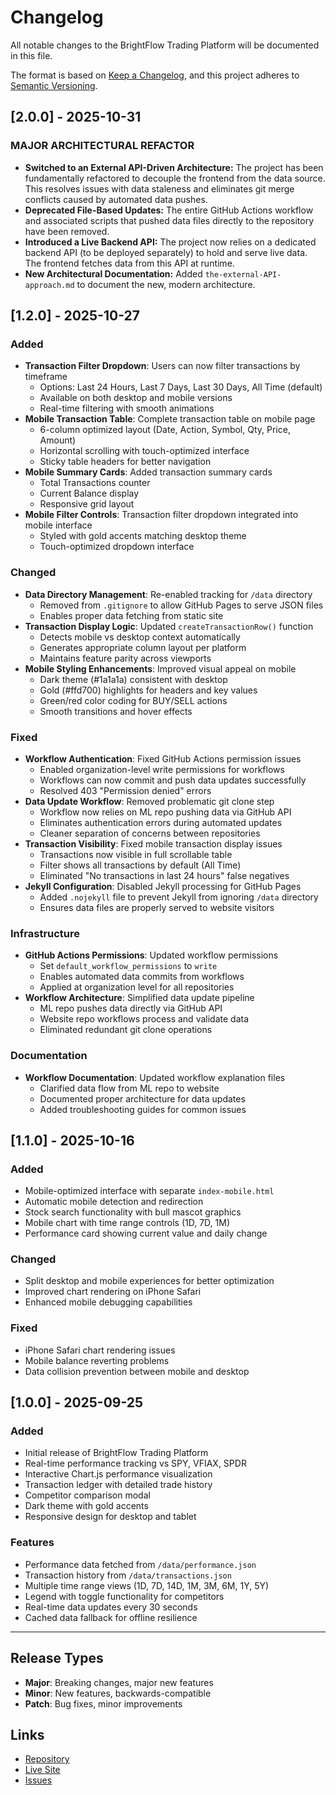 # Changelog

All notable changes to the BrightFlow Trading Platform will be documented in this file.

The format is based on [Keep a Changelog](https://keepachangelog.com/en/1.0.0/),
and this project adheres to [Semantic Versioning](https://semver.org/spec/v2.0.0.html).

## [2.0.0] - 2025-10-31

### MAJOR ARCHITECTURAL REFACTOR

- **Switched to an External API-Driven Architecture:** The project has been fundamentally refactored to decouple the frontend from the data source. This resolves issues with data staleness and eliminates git merge conflicts caused by automated data pushes.
- **Deprecated File-Based Updates:** The entire GitHub Actions workflow and associated scripts that pushed data files directly to the repository have been removed.
- **Introduced a Live Backend API:** The project now relies on a dedicated backend API (to be deployed separately) to hold and serve live data. The frontend fetches data from this API at runtime.
- **New Architectural Documentation:** Added `the-external-API-approach.md` to document the new, modern architecture.

## [1.2.0] - 2025-10-27

### Added
- **Transaction Filter Dropdown**: Users can now filter transactions by timeframe
  - Options: Last 24 Hours, Last 7 Days, Last 30 Days, All Time (default)
  - Available on both desktop and mobile versions
  - Real-time filtering with smooth animations
- **Mobile Transaction Table**: Complete transaction table on mobile page
  - 6-column optimized layout (Date, Action, Symbol, Qty, Price, Amount)
  - Horizontal scrolling with touch-optimized interface
  - Sticky table headers for better navigation
- **Mobile Summary Cards**: Added transaction summary cards
  - Total Transactions counter
  - Current Balance display
  - Responsive grid layout
- **Mobile Filter Controls**: Transaction filter dropdown integrated into mobile interface
  - Styled with gold accents matching desktop theme
  - Touch-optimized dropdown interface

### Changed
- **Data Directory Management**: Re-enabled tracking for `/data` directory
  - Removed from `.gitignore` to allow GitHub Pages to serve JSON files
  - Enables proper data fetching from static site
- **Transaction Display Logic**: Updated `createTransactionRow()` function
  - Detects mobile vs desktop context automatically
  - Generates appropriate column layout per platform
  - Maintains feature parity across viewports
- **Mobile Styling Enhancements**: Improved visual appeal on mobile
  - Dark theme (#1a1a1a) consistent with desktop
  - Gold (#ffd700) highlights for headers and key values
  - Green/red color coding for BUY/SELL actions
  - Smooth transitions and hover effects

### Fixed
- **Workflow Authentication**: Fixed GitHub Actions permission issues
  - Enabled organization-level write permissions for workflows
  - Workflows can now commit and push data updates successfully
  - Resolved 403 "Permission denied" errors
- **Data Update Workflow**: Removed problematic git clone step
  - Workflow now relies on ML repo pushing data via GitHub API
  - Eliminates authentication errors during automated updates
  - Cleaner separation of concerns between repositories
- **Transaction Visibility**: Fixed mobile transaction display issues
  - Transactions now visible in full scrollable table
  - Filter shows all transactions by default (All Time)
  - Eliminated "No transactions in last 24 hours" false negatives
- **Jekyll Configuration**: Disabled Jekyll processing for GitHub Pages
  - Added `.nojekyll` file to prevent Jekyll from ignoring `/data` directory
  - Ensures data files are properly served to website visitors

### Infrastructure
- **GitHub Actions Permissions**: Updated workflow permissions
  - Set `default_workflow_permissions` to `write`
  - Enables automated data commits from workflows
  - Applied at organization level for all repositories
- **Workflow Architecture**: Simplified data update pipeline
  - ML repo pushes data directly via GitHub API
  - Website repo workflows process and validate data
  - Eliminated redundant git clone operations

### Documentation
- **Workflow Documentation**: Updated workflow explanation files
  - Clarified data flow from ML repo to website
  - Documented proper architecture for data updates
  - Added troubleshooting guides for common issues

## [1.1.0] - 2025-10-16

### Added
- Mobile-optimized interface with separate `index-mobile.html`
- Automatic mobile detection and redirection
- Stock search functionality with bull mascot graphics
- Mobile chart with time range controls (1D, 7D, 1M)
- Performance card showing current value and daily change

### Changed
- Split desktop and mobile experiences for better optimization
- Improved chart rendering on iPhone Safari
- Enhanced mobile debugging capabilities

### Fixed
- iPhone Safari chart rendering issues
- Mobile balance reverting problems
- Data collision prevention between mobile and desktop

## [1.0.0] - 2025-09-25

### Added
- Initial release of BrightFlow Trading Platform
- Real-time performance tracking vs SPY, VFIAX, SPDR
- Interactive Chart.js performance visualization
- Transaction ledger with detailed trade history
- Competitor comparison modal
- Dark theme with gold accents
- Responsive design for desktop and tablet

### Features
- Performance data fetched from `/data/performance.json`
- Transaction history from `/data/transactions.json`
- Multiple time range views (1D, 7D, 14D, 1M, 3M, 6M, 1Y, 5Y)
- Legend with toggle functionality for competitors
- Real-time data updates every 30 seconds
- Cached data fallback for offline resilience

---

## Release Types

- **Major**: Breaking changes, major new features
- **Minor**: New features, backwards-compatible
- **Patch**: Bug fixes, minor improvements

## Links

- [Repository](https://github.com/AlbrightLaboratories/brightflow-buy-sell-order)
- [Live Site](https://albright-laboratories.github.io/brightflow-buy-sell-order/)
- [Issues](https://github.com/AlbrightLaboratories/brightflow-buy-sell-order/issues)

